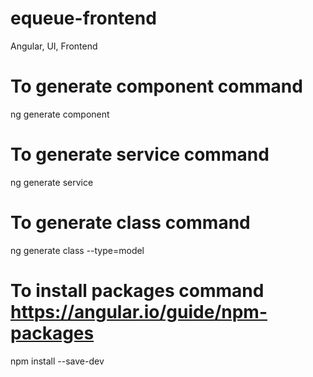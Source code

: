 # equeue-frontend
Angular, UI, Frontend

# To generate component command
ng generate component <component name>

# To generate service command
ng generate service <service name>
  
# To generate class command
ng generate class <class name> --type=model
  
# To install packages command https://angular.io/guide/npm-packages
npm install --save-dev <package-name>

